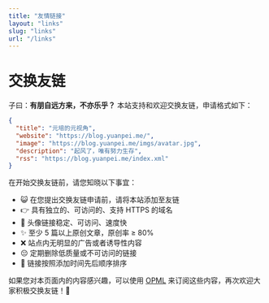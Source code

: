 ```yaml
---
title: "友情链接"
layout: "links"
slug: "links"
url: "/links"
---
```


# 交换友链

子曰：**有朋自远方来，不亦乐乎？** 本站支持和欢迎交换友链，申请格式如下：

```json
{
  "title": "元培的元视角",
  "website": "https://blog.yuanpei.me/",
  "image": "https://blog.yuanpei.me/imgs/avatar.jpg",
  "description": "起风了，唯有努力生存",
  "rss": "https://blog.yuanpei.me/index.xml"
}
````

在开始交换友链前，请您知晓以下事宜：
* 😺 在您提出交换友链申请前，请将本站添加至友链
* 👉 具有独立的、可访问的、支持 HTTPS 的域名
* 🚀 头像链接稳定、可访问、速度快
* ✨ 至少 5 篇以上原创文章，原创率 ≥ 80%
* ❌️ 站点内无明显的广告或者诱导性内容
* 😔 定期删除低质量或不可访问的链接
* 🚩 链接按照添加时间先后顺序排序

如果您对本页面内的内容感兴趣，可以使用 [OPML](/subscription.opml) 来订阅这些内容，再次欢迎大家积极交换友链！🎉